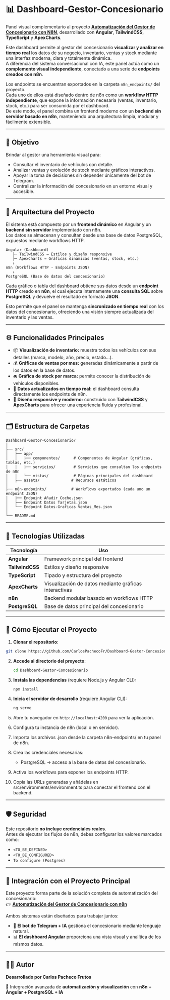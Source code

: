 # 📊 Dashboard-Gestor-Concesionario

Panel visual complementario al proyecto [**Automatización del Gestor de Concesionario con N8N**](https://github.com/CarlosPachecoFr/Automatizacion-Gestor-Concesionario-N8N), desarrollado con **Angular**, **TailwindCSS**, **TypeScript** y **ApexCharts**.

Este dashboard permite al gestor del concesionario **visualizar y analizar en tiempo real** los datos de su negocio, inventario, ventas y stock mediante una interfaz moderna, clara y totalmente dinámica.  
A diferencia del sistema conversacional con IA, este panel actúa como un **complemento visual independiente**, conectado a una serie de **endpoints creados con n8n**.

Los endpoints se encuentran exportados en la carpeta `n8n_endpoints/` del proyecto.  
Cada uno de ellos está diseñado dentro de n8n como un **workflow HTTP independiente**, que expone la información necesaria (ventas, inventario, stock, etc.) para ser consumida por el dashboard.  
De este modo, el panel combina un frontend moderno con un **backend sin servidor basado en n8n**, manteniendo una arquitectura limpia, modular y fácilmente extensible.

---

## 🎯 Objetivo

Brindar al gestor una herramienta visual para:
- Consultar el inventario de vehículos con detalle.
- Analizar ventas y evolución de stock mediante gráficos interactivos.
- Apoyar la toma de decisiones sin depender únicamente del bot de Telegram.
- Centralizar la información del concesionario en un entorno visual y accesible.

---

## 🧩 Arquitectura del Proyecto

El sistema está compuesto por un **frontend dinámico** en Angular y un **backend sin servidor** implementado con n8n.  
Los datos se almacenan y consultan desde una base de datos PostgreSQL, expuestos mediante workflows HTTP.

```text
Angular (Dashboard)
   ├─ TailwindCSS → Estilos y diseño responsive
   ├─ ApexCharts → Gráficas dinámicas (ventas, stock, etc.)
   ↓
n8n (Workflows HTTP - Endpoints JSON)
   ↓
PostgreSQL (Base de datos del concesionario)

```

Cada gráfico o tabla del dashboard obtiene sus datos desde un **endpoint HTTP** creado en **n8n**, el cual ejecuta internamente una **consulta SQL** sobre **PostgreSQL** y devuelve el resultado en formato **JSON**.  

Esto permite que el panel se mantenga **sincronizado en tiempo real** con los datos del concesionario, ofreciendo una visión siempre actualizada del inventario y las ventas.

---

## ⚙️ Funcionalidades Principales

- 📦 **Visualización de inventario:** muestra todos los vehículos con sus detalles (marca, modelo, año, precio, estado...).  
- 💰 **Gráficas de ventas por mes:** generadas dinámicamente a partir de los datos en la base de datos.  
- 🚘 **Gráfica de stock por marca:** permite conocer la distribución de vehículos disponibles.  
- 🔄 **Datos actualizados en tiempo real:** el dashboard consulta directamente los endpoints de n8n.  
- 🎨 **Diseño responsive y moderno:** construido con **TailwindCSS** y **ApexCharts** para ofrecer una experiencia fluida y profesional.

---

## 🗂️ Estructura de Carpetas

```text
Dashboard-Gestor-Concesionario/
│
├── src/
│   ├── app/
│   │   ├── componentes/      # Componentes de Angular (gráficas, tablas, etc.)
│   │   ├── servicios/        # Servicios que consultan los endpoints de n8n
│   │   └── vistas/           # Páginas principales del dashboard
│   ├── assets/              # Recursos estáticos
│
├── n8n-endpoints/           # Workflows exportados (cada uno un endpoint JSON)
│   ├── Endpoint Añadir Coche.json
│   ├── Endpoint Datos Tarjetas.json
│   └── Endpoint Datos-Graficas Ventas_Mes.json
│
└── README.md
```

---

## 🧰 Tecnologías Utilizadas

| Tecnología | Uso |
|-------------|-----|
| **Angular** | Framework principal del frontend |
| **TailwindCSS** | Estilos y diseño responsive |
| **TypeScript** | Tipado y estructura del proyecto |
| **ApexCharts** | Visualización de datos mediante gráficas interactivas |
| **n8n** | Backend modular basado en workflows HTTP |
| **PostgreSQL** | Base de datos principal del concesionario |

---

## 🚀 Cómo Ejecutar el Proyecto

1. **Clonar el repositorio**:
  ```bash
  git clone https://github.com/CarlosPachecoFr/Dashboard-Gestor-Concesionario.git
  ```

2. **Accede al directorio del proyecto**:
   ```bash
   cd Dashboard-Gestor-Concesionario
   ```

3. **Instala las dependencias** (requiere Node.js y Angular CLI):
   ```bash
   npm install
   ```

4. **Inicia el servidor de desarrollo** (requiere Angular CLI):
   ```bash
   ng serve
   ```

5. Abre tu navegador en `http://localhost:4200` para ver la aplicación.

6. Configura tu instancia de n8n (local o en servidor).

7. Importa los archivos .json desde la carpeta n8n-endpoints/ en tu panel de n8n.

8. Crea las credenciales necesarias:
   - PostgreSQL → acceso a la base de datos del concesionario.

9. Activa los workflows para exponer los endpoints HTTP.

10. Copia las URLs generadas y añádelas en src/environments/environment.ts para conectar el frontend con el backend.

---

## 🛡️ Seguridad

Este repositorio **no incluye credenciales reales**.  
Antes de ejecutar los flujos de n8n, debes configurar los valores marcados como:

- `<TO_BE_DEFINED>`  
- `<TO_BE_CONFIGURED>`  
- `To configure (Postgres)`

---

## 🔗 Integración con el Proyecto Principal

Este proyecto forma parte de la solución completa de automatización del concesionario:  
👉 [**Automatización del Gestor de Concesionario con n8n**](https://github.com/CarlosPachecoFr/Automatizacion-Gestor-Concesionario-N8N)

Ambos sistemas están diseñados para trabajar juntos:

- 🤖 **El bot de Telegram + IA** gestiona el concesionario mediante lenguaje natural.  
- 📊 **El dashboard Angular** proporciona una vista visual y analítica de los mismos datos.

---

## 👨‍💻 Autor

**Desarrollado por Carlos Pacheco Frutos**  

🔗 Integración avanzada de **automatización y visualización** con  **n8n + Angular + PostgreSQL + IA**

